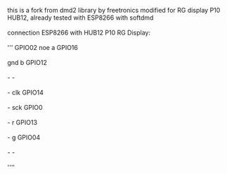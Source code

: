 this is a fork from dmd2 library by freetronics modified for RG display P10 HUB12, already tested with ESP8266 with softdmd
</br>	
connection ESP8266 with HUB12 P10 RG Display:
</br>	
'''
GPIO02	noe  a    GPIO16 </br>	 		
		gnd  b    GPIO12 </br>	
		-    - </br>	
		-	 clk  GPIO14 </br>	
		-    sck  GPIO0 </br>	
		-    r    GPIO13 </br>	
		-    g    GPIO04 </br>	
		-    - </br>	
''''